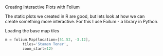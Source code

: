 Creating Interactive Plots with Folium

The static plots we created in R are good, but lets look at how we can create something more interactive. For this I use Foilum - a library in Python.

Loading the base map tiles


```Python
m = folium.Map(location=[51.52, -3.12],
        tiles='Stamen Toner',
        zoom_start=12)
```

